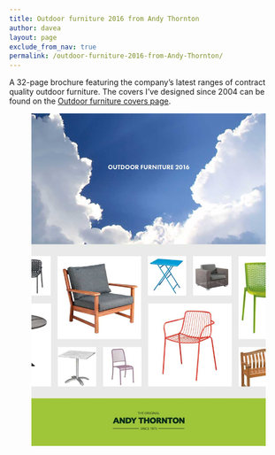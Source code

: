 ```yaml
---
title: Outdoor furniture 2016 from Andy Thornton
author: davea
layout: page
exclude_from_nav: true
permalink: /outdoor-furniture-2016-from-Andy-Thornton/
---
```

A 32-page brochure featuring the company&#8217;s latest ranges of contract quality outdoor furniture. The covers I&#8217;ve designed since 2004 can be found on the [Outdoor furniture covers page][1].

<figure><img src="/images/AT-Outdoor-2016-cover.jpg" alt="cover of Andy Thornton outdoor furniture 2015 brochure" /></figure>

 [1]: /outdoor-furniture-covers/
